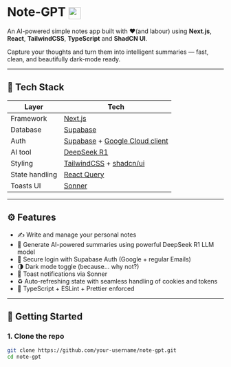 # Note-GPT  <img src="https://note-gpt-oo.vercel.app/favicon.ico" width="28" height="28" style="vertical-align: middle;" />

An AI-powered simple notes app built with ❤️(and labour) using **Next.js**, **React**, **TailwindCSS**, **TypeScript** and **ShadCN UI**. 

Capture your thoughts and turn them into intelligent summaries — fast, clean, and beautifully dark-mode ready.

---

## 🧪 Tech Stack

| Layer         | Tech                         |
| ------------- | ---------------------------- |
| Framework     | [Next.js](https://nextjs.org/)  |
| Database      | [Supabase](https://supabase.com) |
| Auth          | [Supabase](https://supabase.com/auth) + [Google Cloud client](https://console.cloud.google.com/auth/overview)|
| AI tool       | [DeepSeek R1](https://deepseek.com) |
| Styling       | [TailwindCSS](https://tailwindcss.com) + [shadcn/ui](https://ui.shadcn.com) |
| State handling| [React Query](https://tanstack.com/query/latest) |
| Toasts UI     | [Sonner](https://sonner.emilkowal.dev/) |

---

## ⚙️ Features

- ✍️ Write and manage your personal notes
- 🧠 Generate AI-powered summaries using powerful DeepSeek R1 LLM model
- 🔐 Secure login with Supabase Auth (Google + regular Emails)
- 🌗 Dark mode toggle (because... why not?)
- 💬 Toast notifications via Sonner
- ♻️ Auto-refreshing state with seamless handling of cookies and tokens
- 🧼 TypeScript + ESLint + Prettier enforced

---

## 🚀 Getting Started

### 1. Clone the repo

```bash
git clone https://github.com/your-username/note-gpt.git
cd note-gpt
